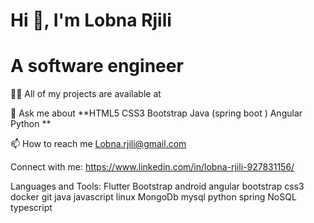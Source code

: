 # Hi 👋, I'm Lobna Rjili
  # A software engineer
👨‍💻 All of my projects are available at 

💬 Ask me about **HTML5 CSS3 Bootstrap Java (spring boot ) Angular Python   **

📫 How to reach me Lobna.rjili@gmail.com

Connect with me:
https://www.linkedin.com/in/lobna-rjili-927831156/


Languages and Tools:
 Flutter  Bootstrap android angular bootstrap css3 docker git java javascript linux MongoDb mysql  python spring NoSQL typescript
